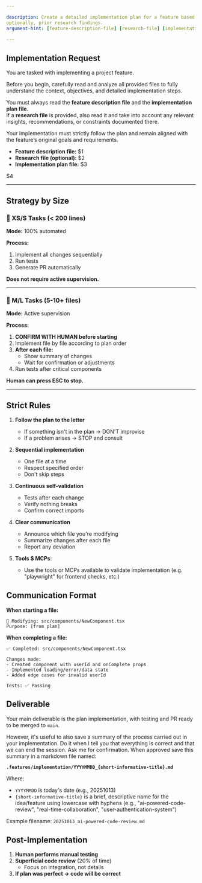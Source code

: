 ```yaml
---

description: Create a detailed implementation plan for a feature based on its description and, 
optionally, prior research findings. 
argument-hint: [feature-description-file] [research-file] [implementation-plan-file] [additional-details]

---
```


## Implementation Request

You are tasked with implementing a project feature.

Before you begin, carefully read and analyze all provided files to fully understand the context, 
objectives, and detailed implementation steps. 

You must always read the **feature description file** and the **implementation plan file**.  
If a **research file** is provided, also read it and take into account any relevant insights, 
recommendations, or constraints documented there. 

Your implementation must strictly follow the plan and remain aligned with the feature’s original 
goals and requirements. 

- **Feature description file:** $1  
- **Research file (optional):** $2
- **Implementation plan file:** $3  

$4

---

## Strategy by Size

### 🔹 XS/S Tasks (< 200 lines)

**Mode:** 100% automated

**Process:**
1. Implement all changes sequentially
2. Run tests
3. Generate PR automatically

**Does not require active supervision.**

---

### 🔸 M/L Tasks (5-10+ files)

**Mode:** Active supervision

**Process:**
1. **CONFIRM WITH HUMAN before starting**
2. Implement file by file according to plan order
3. **After each file:**
   - Show summary of changes
   - Wait for confirmation or adjustments
4. Run tests after critical components

**Human can press ESC to stop.**

---

## Strict Rules

1. **Follow the plan to the letter**
   - If something isn't in the plan → DON'T improvise
   - If a problem arises → STOP and consult

2. **Sequential implementation**
   - One file at a time
   - Respect specified order
   - Don't skip steps

3. **Continuous self-validation**
   - Tests after each change
   - Verify nothing breaks
   - Confirm correct imports

4. **Clear communication**
   - Announce which file you're modifying
   - Summarize changes after each file
   - Report any deviation

5. **Tools $ MCPs**: 
   - Use the tools or MCPs available to validate implementation (e.g. "playwright" for frontend 
     checks, etc.)  

## Communication Format

**When starting a file:**
```
🔧 Modifying: src/components/NewComponent.tsx
Purpose: [from plan]
```

**When completing a file:**
```
✅ Completed: src/components/NewComponent.tsx

Changes made:
- Created component with userId and onComplete props
- Implemented loading/error/data state
- Added edge cases for invalid userId

Tests: ✅ Passing
```

## Deliverable

Your main deliverable is the plan implementation, with testing and PR ready to be merged to `main`.

However, it's useful to also save a summary of the process carried out in your implementation. 
Do it when I tell you that everything is correct and that we can end the session. Ask me for 
confirmation. When approved save this summary in a markdown file named:

**`.features/implementation/YYYYMMDD_{short-informative-title}.md`**

Where:

- `YYYYMMDD` is today's date (e.g., 20251013)
- `{short-informative-title}` is a brief, descriptive name for the 
  idea/feature using lowercase with hyphens (e.g., "ai-powered-code-review", 
  "real-time-collaboration", "user-authentication-system")

Example filename: `20251013_ai-powered-code-review.md`

## Post-Implementation

1. **Human performs manual testing**
2. **Superficial code review** (20% of time)
   - Focus on integration, not details
3. **If plan was perfect → code will be correct**
